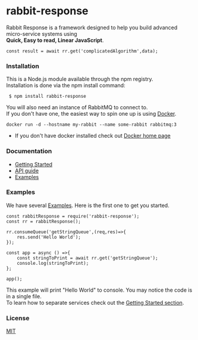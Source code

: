 # rabbit-response
Rabbit Response is a framework designed to help you build advanced micro-service systems using    
**Quick, Easy to read, Linear JavaScript**.


```
const result = await rr.get('complicatedAlgorithm',data);
```


### Installation
This is a Node.js module available through the npm registry.        
Installation is done via the npm install command:

``` $ npm install rabbit-response```

You will also need an instance of RabbitMQ to connect to.     
If you don't have one, the easiest way to spin one up is using [Docker](https://www.docker.com/get-started).
```
docker run -d --hostname my-rabbit --name some-rabbit rabbitmq:3
```
* If you don't have docker installed check out [Docker home page](https://www.docker.com/get-started)

### Documentation
* [Getting Started](./documentation/gettingStarted.md)
* [API guide](./documentation/api.md)
* [Examples](./examples/examples.md)


### Examples 
We have several [Examples](./examples/examples.md). Here is the first one to get you started.
```
const rabbitResponse = require('rabbit-response');
const rr = rabbitResponse();

rr.consumeQueue('getStringQueue',(req,res)=>{
    res.send('Hello World');
});

const app = async () =>{
    const stringToPrint = await rr.get('getStringQueue');
    console.log(stringToPrint);
};

app();

```

This example will print "Hello World" to console.
You may notice the code is in a single file.        
To learn how to separate services check out the [Getting Started section](./documentation/gettingStarted.md).

### License
[MIT](./LICENSE-MIT)
